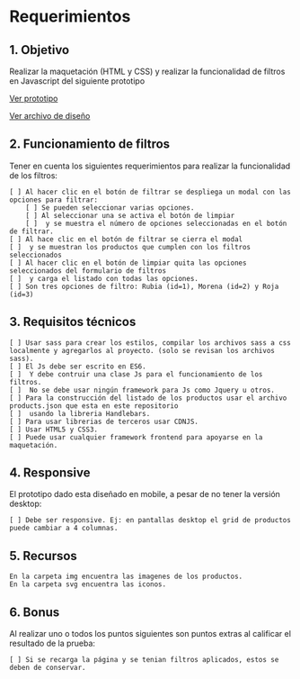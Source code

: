 # Requerimientos

## 1. Objetivo

Realizar la maquetación (HTML y CSS) y realizar la funcionalidad de filtros en Javascript del siguiente prototipo

[Ver prototipo](https://www.figma.com/proto/iAtVRRkGIwqbbz2LGApCtY/Frontend-Test?node-id=73%3A303&viewport=-555%2C2051%2C1.1058835983276367&scaling=scale-down)

[Ver archivo de diseño](https://www.figma.com/file/iAtVRRkGIwqbbz2LGApCtY/Frontend-Test?node-id=0%3A1)


## 2. Funcionamiento de filtros

Tener en cuenta los siguientes requerimientos para realizar la funcionalidad de los filtros:

    [ ] Al hacer clic en el botón de filtrar se despliega un modal con las opciones para filtrar:
        [ ] Se pueden seleccionar varias opciones.
        [ ] Al seleccionar una se activa el botón de limpiar
        [ ]  y se muestra el número de opciones seleccionadas en el botón de filtrar.
    [ ] Al hace clic en el botón de filtrar se cierra el modal
    [ ]  y se muestran los productos que cumplen con los filtros seleccionados
    [ ] Al hacer clic en el botón de limpiar quita las opciones seleccionados del formulario de filtros
    [ ]  y carga el listado con todas las opciones.
    [ ] Son tres opciones de filtro: Rubia (id=1), Morena (id=2) y Roja (id=3)

## 3. Requisitos técnicos

    [ ] Usar sass para crear los estilos, compilar los archivos sass a css localmente y agregarlos al proyecto. (solo se revisan los archivos sass).
    [ ] El Js debe ser escrito en ES6.
    [ ]  Y debe contruir una clase Js para el funcionamiento de los filtros.
    [ ]  No se debe usar ningún framework para Js como Jquery u otros.
    [ ] Para la construcción del listado de los productos usar el archivo products.json que esta en este repositorio
    [ ]  usando la libreria Handlebars.
    [ ] Para usar librerias de terceros usar CDNJS.
    [ ] Usar HTML5 y CSS3.
    [ ] Puede usar cualquier framework frontend para apoyarse en la maquetación.

## 4. Responsive

El prototipo dado esta diseñado en mobile, a pesar de no tener la versión desktop:

    [ ] Debe ser responsive. Ej: en pantallas desktop el grid de productos puede cambiar a 4 columnas.

## 5. Recursos

    En la carpeta img encuentra las imagenes de los productos.
    En la carpeta svg encuentra las iconos.

## 6. Bonus

Al realizar uno o todos los puntos siguientes son puntos extras al calificar el resultado de la prueba:

    [ ] Si se recarga la página y se tenian filtros aplicados, estos se deben de conservar.
